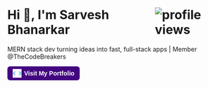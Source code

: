 <h1 style="display: flex; align-items: center; justify-content: space-between;">
  <span>Hi 👋, I'm Sarvesh Bhanarkar</span>
  <img src="https://komarev.com/ghpvc/?username=bxbx1205&label=Profile%20Views&color=430680&style=flat" alt="profile views" />
</h1>

<p>MERN stack dev turning ideas into fast, full-stack apps | Member @TheCodeBreakers</p>

<p>
  <a href="https://sarveshbhanarkar-portfolio.vercel.app/" target="_blank" style="text-decoration: none; display: inline-flex; align-items: center; gap: 6px; background: #430680; color: white; padding: 6px 12px; border-radius: 6px; font-weight: bold; font-family: sans-serif; font-size: 14px;">
    <img src="static/codegif.webp" width="20" alt="portfolio icon">
    Visit My Portfolio
  </a>
</p>
